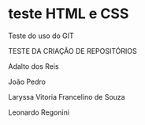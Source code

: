 # teste HTML  e CSS
Teste do uso do GIT

TESTE DA CRIAÇÃO DE REPOSITÓRIOS

Adalto dos Reis

João Pedro

Laryssa Vitoria Francelino de Souza

Leonardo Regonini
